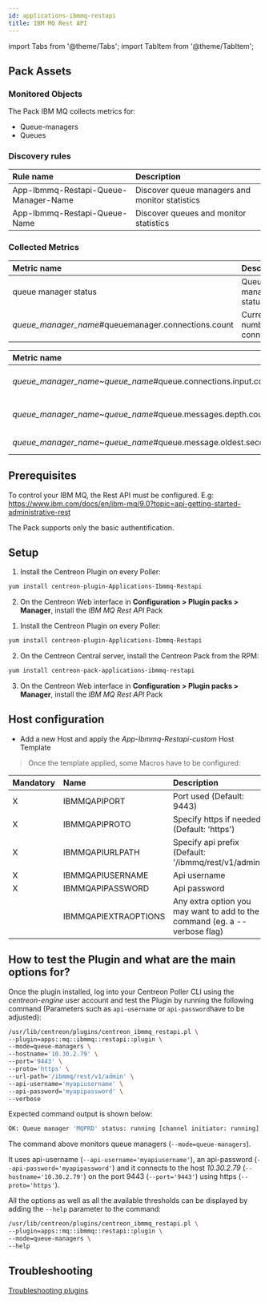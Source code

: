 ```yaml
---
id: applications-ibmmq-restapi
title: IBM MQ Rest API
---
```

import Tabs from '@theme/Tabs';
import TabItem from '@theme/TabItem';


## Pack Assets

### Monitored Objects

The Pack IBM MQ collects metrics for:
* Queue-managers
* Queues

### Discovery rules

<Tabs groupId="operating-systems">
<TabItem value="Services" label="Services">

| Rule name                            | Description                                    |
| :----------------------------------- | :--------------------------------------------- |
| App-Ibmmq-Restapi-Queue-Manager-Name | Discover queue managers and monitor statistics |
| App-Ibmmq-Restapi-Queue-Name         | Discover queues and monitor statistics         |

</TabItem>
</Tabs>

### Collected Metrics

<Tabs groupId="operating-systems">
<TabItem value="Queuemanagers" label="Queuemanagers">

| Metric name                                           | Description                   | Unit |
| :---------------------------------------------------- | :---------------------------- | :--- |
| queue manager status                                  | Queue manager status          |      |
| *queue\_manager_name*\#queuemanager.connections.count | Current number of connections |      |

</TabItem>
<TabItem value="Queues" label="Queues">

| Metric name                                                        | Description               | Unit |
| :----------------------------------------------------------------- | :------------------------ | :--- |
| *queue\_manager_name*~*queue\_name*\#queue.connections.input.count | Current input connections |      |
| *queue\_manager_name*~*queue\_name*\#queue.messages.depth.count    | Current messages depth    |      |
| *queue\_manager_name*~*queue\_name*\#queue.message.oldest.seconds  | Oldest message            | s    |

</TabItem>
</Tabs>

## Prerequisites

To control your IBM MQ, the Rest API must be configured.
E.g: https://www.ibm.com/docs/en/ibm-mq/9.0?topic=api-getting-started-administrative-rest

The Pack supports only the basic authentification.

## Setup

<Tabs groupId="licence-systems">
<TabItem value="online" label="Online License">

1. Install the Centreon Plugin on every Poller:

```bash
yum install centreon-plugin-Applications-Ibmmq-Restapi
```

2. On the Centreon Web interface in **Configuration > Plugin packs > Manager**, install the *IBM MQ Rest API* Pack

</TabItem>
<TabItem value="offline" label="Offline License">

1. Install the Centreon Plugin on every Poller:

```bash
yum install centreon-plugin-Applications-Ibmmq-Restapi
```

2. On the Centreon Central server, install the Centreon Pack from the RPM:

```bash
yum install centreon-pack-applications-ibmmq-restapi
```

3. On the Centreon Web interface in **Configuration > Plugin packs > Manager**, install the *IBM MQ Rest API* Pack

</TabItem>
</Tabs>

## Host configuration

* Add a new Host and apply the *App-Ibmmq-Restapi-custom* Host Template

> Once the template applied, some Macros have to be configured:

| Mandatory | Name                 | Description                                                                |
| :-------- | :------------------- | :------------------------------------------------------------------------- |
| X         | IBMMQAPIPORT         | Port used (Default: 9443)                                                  |
| X         | IBMMQAPIPROTO        | Specify https if needed (Default: 'https')                                 |
| X         | IBMMQAPIURLPATH      | Specify api prefix (Default: '/ibmmq/rest/v1/admin')                       |
| X         | IBMMQAPIUSERNAME     | Api username                                                               |
| X         | IBMMQAPIPASSWORD     | Api password                                                               |
|           | IBMMQAPIEXTRAOPTIONS | Any extra option you may want to add to the command (eg. a --verbose flag) |

## How to test the Plugin and what are the main options for?

Once the plugin installed, log into your Centreon Poller CLI using the *centreon-engine* user account
and test the Plugin by running the following command (Parameters such as ```api-username``` or ```api-password```have to be adjusted):

```bash
/usr/lib/centreon/plugins/centreon_ibmmq_restapi.pl \
--plugin=apps::mq::ibmmq::restapi::plugin \
--mode=queue-managers \
--hostname='10.30.2.79' \
--port='9443' \
--proto='https' \
--url-path='/ibmmq/rest/v1/admin' \
--api-username='myapiusername' \
--api-password='myapipassword' \
--verbose
```

Expected command output is shown below:

```bash
OK: Queue manager 'MQPRD' status: running [channel initiator: running], current number of connections: 43 | 'MQPRD#queuemanager.connections.count'=43;;;0;
```

The command above monitors queue managers (```--mode=queue-managers```).

It uses api-username (```--api-username='myapiusername'```), an api-password (```--api-password='myapipassword'```)
and it connects to the host _10.30.2.79_ (```--hostname='10.30.2.79'```)
on the port 9443 (```--port='9443'```) using https (```--proto='https'```).

All the options as well as all the available thresholds can be displayed by adding the  ```--help```
parameter to the command:

```bash
/usr/lib/centreon/plugins/centreon_ibmmq_restapi.pl \
--plugin=apps::mq::ibmmq::restapi::plugin \
--mode=queue-managers \
--help
```

## Troubleshooting

[Troubleshooting plugins](../tutorials/troubleshooting-plugins#http-and-api-checks)

